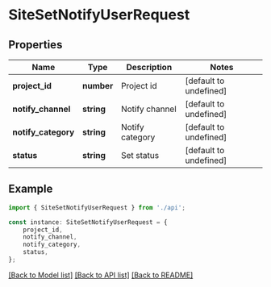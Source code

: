# SiteSetNotifyUserRequest


## Properties

Name | Type | Description | Notes
------------ | ------------- | ------------- | -------------
**project_id** | **number** | Project id | [default to undefined]
**notify_channel** | **string** | Notify channel | [default to undefined]
**notify_category** | **string** | Notify category | [default to undefined]
**status** | **string** | Set status | [default to undefined]

## Example

```typescript
import { SiteSetNotifyUserRequest } from './api';

const instance: SiteSetNotifyUserRequest = {
    project_id,
    notify_channel,
    notify_category,
    status,
};
```

[[Back to Model list]](../README.md#documentation-for-models) [[Back to API list]](../README.md#documentation-for-api-endpoints) [[Back to README]](../README.md)
